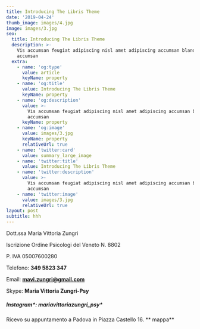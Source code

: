 ```yaml
---
title: Introducing The Libris Theme
date: '2019-04-24'
thumb_image: images/4.jpg
image: images/3.jpg
seo:
  title: Introducing The Libris Theme
  description: >-
    Vis accumsan feugiat adipiscing nisl amet adipiscing accumsan blandit
    accumsan
  extra:
    - name: 'og:type'
      value: article
      keyName: property
    - name: 'og:title'
      value: Introducing The Libris Theme
      keyName: property
    - name: 'og:description'
      value: >-
        Vis accumsan feugiat adipiscing nisl amet adipiscing accumsan blandit
        accumsan
      keyName: property
    - name: 'og:image'
      value: images/3.jpg
      keyName: property
      relativeUrl: true
    - name: 'twitter:card'
      value: summary_large_image
    - name: 'twitter:title'
      value: Introducing The Libris Theme
    - name: 'twitter:description'
      value: >-
        Vis accumsan feugiat adipiscing nisl amet adipiscing accumsan blandit
        accumsan
    - name: 'twitter:image'
      value: images/3.jpg
      relativeUrl: true
layout: post
subtitle: hhh
---
```

Dott.ssa Maria Vittoria Zungri

Iscrizione Ordine Psicologi del Veneto N. 8802

P. IVA 05007600280

Telefono: **349 5823 347**

Email: **mavi.zungri@gmail.com**

Skype: **Maria Vittoria Zungri-Psy**

##### Instagram\*: **mariavittoriazungri_psy**\*

Ricevo su appuntamento a Padova in Piazza Castello 16.    **    mappa**
